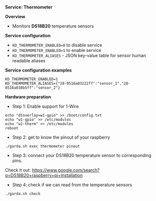 **Service: Thermometer**

**Overview**

* Monitors **DS18B20** temperature sensors

**Service configuration**

* `KD_THERMOMETER_ENABLED=0` to disable service 
* `KD_THERMOMETER_ENABLED=1` to enable service
* `KD_THERMOMETER_ALIASES` - JSON key-value table for sensor human readable aliases

**Service configuration examples**

`````
KD_THERMOMETER_ENABLED=1
KD_THERMOMETER_ALIASES={"28-0516a03222ff":"sensor_1","28-0516a038b5ff":"sensor_2"}
````` 

**Hardware preparation**

* Step 1: Enable support for 1-Wire

`````
echo "dtoverlay=w1-gpio" >> /boot/config.txt
echo "w1-gpio" >> /etc/modules
echo "w1-therm" >> /etc/modules
reboot
`````

* Step 2: get to know the pinout of your raspberry
`````
./garda.sh exec thermometer pinout
`````

* Step 3: connect your DS18B20 temperature sensor to corresponding pins.

Check it out: https://www.google.com/search?q=DS18B20+raspberry+pi+installation

* Step 4: check if we can read from the temperature sensors
`````
./garda.sh check
`````
